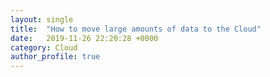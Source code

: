 ```yaml
---
layout: single
title:  "How to move large amounts of data to the Cloud"
date:   2019-11-26 22:20:28 +0000
category: Cloud
author_profile: true
---
```


